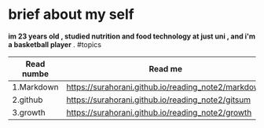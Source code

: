 # brief about my self 
**im 23 years old , studied nutrition and food technology at just uni , and i'm a basketball player** . 
#topics

**Read numbe**     |  **Read me**
-------------------|--------------
1.Markdown         |https://surahorani.github.io/reading_note2/markdown
2.github           |https://surahorani.github.io/reading_note2/gitsum
3.growth           |https://surahorani.github.io/reading_note2/growth
